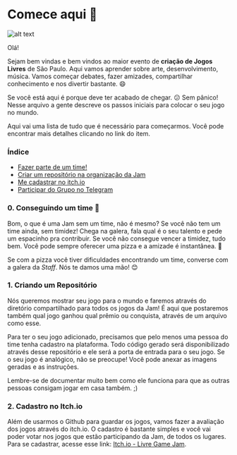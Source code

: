 # Comece aqui :rocket:

![alt text](https://raw...png)


Olá!

Sejam bem vindas e bem vindos ao maior evento de **criação de Jogos Livres** de
São Paulo. Aqui vamos aprender sobre arte, desenvolvimento, música. Vamos
começar debates, fazer amizades, compartilhar conhecimento e nos divertir
bastante. :smile: 

Se você está aqui é porque deve ter acabado de chegar. :confused:
Sem pânico! Nesse arquivo a gente descreve os passos iniciais para colocar
o seu jogo no mundo.

Aqui vai uma lista de tudo que é necessário para começarmos. Você pode
encontrar mais detalhes clicando no link do item.

### Índice

- [Fazer parte de um time!](#0-conseguindo-um-time)
- [Criar um repositório na organização da Jam](#1-criando-um-repositorio)
- [Me cadastrar no itch.io](#2-fazendo-cadastro-no-itchio)
- [Participar do Grupo no Telegram](#3-participando-no-telegram)


### 0. Conseguindo um time :two_women_holding_hands:

Bom, o que é uma Jam sem um time, não é mesmo? Se você não tem um time ainda,
sem timidez! Chega na galera, fala qual é o seu talento e pede um espacinho
pra contribuir. Se você não consegue vencer a timidez, tudo bem. Você pode
sempre oferecer uma pizza e a amizade é instantânea. :pizza: 

Se com a pizza você tiver dificuldades encontrando um time, converse com a
galera da *Staff*. Nós te damos uma mão! :blush:

### 1. Criando um Repositório

Nós queremos mostrar seu jogo para o mundo e faremos através do diretório
compartilhado para todos os jogos da Jam! É aqui que postaremos também qual
jogo ganhou qual prêmio ou conquista, através de um arquivo como esse.

Para ter o seu jogo adicionado, precisamos que pelo menos uma pessoa do time
tenha cadastro na plataforma. Todo código gerado será disponibilizado através
desse repositório e ele será a porta de entrada para o seu jogo. Se o seu jogo
é analógico, não se preocupe! Você pode anexar as imagens geradas e as
instruções.

Lembre-se de documentar muito bem como ele funciona para que as outras pessoas
consigam jogar em casa também. ;)

### 2. Cadastro no Itch.io

Além de usarmos o Github para guardar os jogos, vamos fazer a avaliação dos
jogos através do itch.io. O cadastro é bastante simples e você vai poder votar
nos jogos que estão participando da Jam, de todos os lugares. Para se
cadastrar, acesse esse link: [Itch.io - Livre Game Jam](https://itch.io/jam/livre-game-jam).


